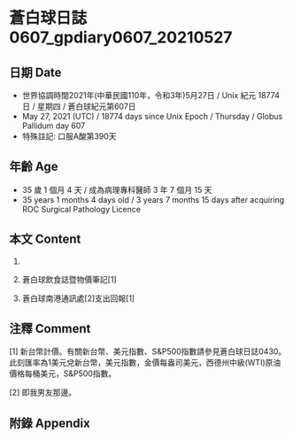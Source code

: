 [_metadata_:encoding]: - "utf-8"
[_metadata_:language]: - "zh-Hant-TW"
[_metadata_:fileformat]: - "markdown"
[_metadata_:MIME_type]: - "text/plain"
[_metadata_:markdown_version]: - "commonmark version 0.29"
[_metadata_:markdown_spec]: - "https://spec.commonmark.org/0.29/"

# 蒼白球日誌0607_gpdiary0607_20210527 #

## 日期 Date ##

* 世界協調時間2021年(中華民國110年，令和3年)5月27日 / Unix 紀元 18774 日 / 星期四 / 蒼白球紀元第607日
* May 27, 2021 (UTC) / 18774 days since Unix Epoch / Thursday / Globus Pallidum day 607
* 特殊註記: 口服A酸第390天

## 年齡 Age ##

* 35 歲 1 個月 4 天 / 成為病理專科醫師 3 年 7 個月 15 天
* 35 years 1 months 4 days old / 3 years 7 months 15 days after acquiring ROC Surgical Pathology Licence

## 本文 Content ##

1. 

    
2. 蒼白球飲食誌暨物價筆記[1]

    
3. 蒼白球南港通訊處[2]支出回報[1]

    

## 注釋 Comment ##

[1] 新台幣計價。有關新台幣、美元指數、S&P500指數請參見蒼白球日誌0430。此刻匯率為1美元兌新台幣，美元指數，金價每盎司美元，西德州中級(WTI)原油價格每桶美元，S&P500指數。


[2] 即我男友那邊。



## 附錄 Appendix ##

